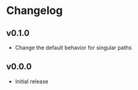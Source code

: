 # Changelog

## v0.1.0

- Change the default behavior for singular paths

## v0.0.0

- Initial release
